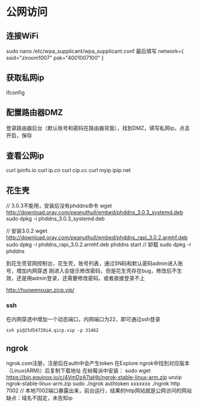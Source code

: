 # 公网访问
## 连接WiFi
sudo nano /etc/wpa_supplicant/wpa_supplicant.conf
最后填写
network={
        ssid="ziroom1007"
        psk="4001007100"
}

## 获取私网ip
ifconfig
## 配置路由器DMZ
登录路由器后台（默认账号和密码在路由器背面），找到DMZ，填写私网ip，点击开启，保存
## 查看公网ip
curl ipinfo.io
curl ip.cn
curl cip.cc
curl myip.ipip.net

## 花生壳
// 3.0.3不能用，安装后没有phddns命令
wget http://download.oray.com/peanuthull/embed/phddns_3.0.3_systemd.deb
sudo dpkg -i phddns_3.0.3_systemd.deb

// 安装3.0.2
wget http://download.oray.com/peanuthull/embed/phddns_rapi_3.0.2.armhf.deb
sudo dpkg -i phddns_rapi_3.0.2.armhf.deb
phddns start
// 卸载
sudo dpkg -r  phddns 

到花生壳官网控制台，花生壳，账号列表，通过SN码和默认密码admin进入账号，增加内网穿透
刚进入会提示修改密码，但是花生壳存在bug，修改后不生效，还是用admin登录，还需要修改密码，或者直接登录不上

http://huowenxuan.zicp.vip/

### ssh
在内网穿透中增加一个动态端口，内网端口为22，即可通过ssh登录

`ssh pi@25d54720i4.qicp.vip -p 31462`

## ngrok
ngrok.com注册，注册后在auth中会产生token
在Explore ngrok中找到对应版本（Linux(ARM)）后复制下载地址
在树莓派中安装：
sudo wget https://bin.equinox.io/c/4VmDzA7iaHb/ngrok-stable-linux-arm.zip
unzip ngrok-stable-linux-arm.zip
sudo ./ngrok authtoken xxxxxxx
./ngrok http 7002 // 本地7002端口暴露出来，前台运行，结果的http网站就是公网访问的网站
缺点：域名不固定，未告知ip